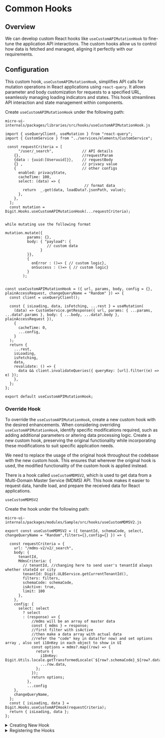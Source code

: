 # Common Hooks

## Overview

We can develop custom React hooks like `useCustomAPIMutationHook` to fine-tune the application API interactions. The custom hooks allow us to control how data is fetched and managed, aligning it perfectly with our requirements.

## Configuration

This custom hook, `useCustomAPIMutationHook`, simplifies API calls for mutation operations in React applications using `react-query`. It allows parameter and body customization for requests to a specified URL, seamlessly managing loading indicators and states. This hook streamlines API interaction and state management within components.

Create `useCustomAPIMutationHook` under the following path:

```
micro-ui-internals/packages/libraries/src/hooks/useCustomAPIMutationHook.js
```

```
import { useQueryClient, useMutation } from "react-query";
import { CustomService } from "../services/elements/CustomService";

 const requestCriteria = [
      "/user/_search",             // API details
    {},                            //requestParam
    {data : {uuid:[Useruuid]}},    // requestBody
    {} ,                           // privacy value 
    {                              // other configs
      enabled: privacyState,
      cacheTime: 100,
      select: (data) => {
                                    // format data
        return  _.get(data, loadData?.jsonPath, value);
      },
    },
  ];
  const mutation = Digit.Hooks.useCustomAPIMutationHook(...requestCriteria);


while mutating use the following format 

mutation.mutate({
          params: {},
          body: { "payload": {
                   // custom data
                } 
          }},
          {
            onError : ()=> { // custom logic},
            onSuccess : ()=> { // custom logic}
          }
        );


const useCustomAPIMutationHook = ({ url, params, body, config = {}, plainAccessRequest, changeQueryName = "Random" }) => {
  const client = useQueryClient();

  const { isLoading, data, isFetching, ...rest } = useMutation(
    (data) => CustomService.getResponse({ url, params: { ...params, ...data?.params }, body: { ...body, ...data?.body }, plainAccessRequest }),
    {
      cacheTime: 0,
      ...config,
    }
  );
  return {
    ...rest,
    isLoading,
    isFetching,
    data,
    revalidate: () => {
      data && client.invalidateQueries({ queryKey: [url].filter((e) => e) });
    },
  };
};

export default useCustomAPIMutationHook;
```

### Override Hook

To override the `useCustomAPIMutationHook`, create a new custom hook with the desired enhancements. When considering overriding `useCustomAPIMutationHook`, identify specific modifications required, such as adding additional parameters or altering data processing logic. Create a new custom hook, preserving the original functionality while incorporating these modifications to suit specific application needs.

We need to replace the usage of the original hook throughout the codebase with the new custom hook. This ensures that wherever the original hook is used, the modified functionality of the custom hook is applied instead.

There is a hook called `useCustomMDMSV2`, which is used to get data from a Multi-Domain Master Service (MDMS) API. This hook makes it easier to request data, handle load, and prepare the received data for React applications.

`useCustomMDMSV2`

Create the hook under the following path:

```
micro-ui-internals/packages/modules/Sample/src/hooks/useCustomMDMSV2.js
```

```
export const useCustomMDMSV2 = ({ tenantId, schemaCode, select, changeQueryName = "Random",filters={},config={} }) => {
  
  const requestCriteria = {
    url: "/mdms-v2/v2/_search",
    body: {
      tenantId,
      MdmsCriteria: {
        // tenantId, //changing here to send user's tenantId always whether stateId or city
        tenantId: Digit.ULBService.getCurrentTenantId(),
        filters: filters,
        schemaCode: schemaCode,
        isActive: true,
        limit: 100
      },
    },
    config: {
      select: select
        ? select
        : (response) => {
            //mdms will be an array of master data
            const { mdms } = response;
            //first filter with isActive
            //then make a data array with actual data
            //refer the "code" key in data(for now) and set options array , also set i18nKey in each object to show in UI
            const options = mdms?.map((row) => {
              return {
                i18nKey: Digit.Utils.locale.getTransformedLocale(`${row?.schemaCode}_${row?.data?.code}`),
                ...row.data,
              };
            });
            return options;
          },
          ...config
    },
    changeQueryName,
  };
  const { isLoading, data } = Digit.Hooks.useCustomAPIHook(requestCriteria);
  return { isLoading, data };
};
```

<details>

<summary>Creating  New Hook</summary>

We can also create custom hooks like `useIndividualView` to simplify tasks like fetching data for specific screens.

Create the hook  `useIndividualView` under the following path:

```
micro-ui-internals/packages/modules/sample/src/hooks/useIndividualView.js
```

```
import { useQuery } from "react-query";
import { sampleService } from "./services/sampleService";
import { searchTestResultData } from "./services/searchTestResultData";

export const useIndividualView = ({t,individualId,tenantId,config={} }) =>{
  //console.log(props);
  console.log(individualId,'test');
  return useQuery(["Individual Details"], () => searchTestResultData({ t, individualId, tenantId }), config);
};
```

This `searchTestResultData` function is used within the `useIndividualView` hook to fetch data related to a specific individual. It utilizes an asynchronous operation to send a request to a server endpoint, retrieves the response, and then processes the data to extract relevant details. The extracted details are then returned, providing the necessary information for rendering the individual's view within the application.\
\
Create the Function `searchTestResultData` under the following path:

```
micro-ui-internals/packages/modules/sample/src/hooks/services/searchTestResultData.js
```

```
export const searchTestResultData = async ({ t, individualId, tenantId }) => {
  
  const response = await Digit.CustomService.getResponse({
    url: "/individual/v1/_search",
   
    params: {
      tenantId: "pg.citya",
      offset: 0,
      limit: 10,
      
    },
    body: {
        Individual: {
          "tenantId": "pg.citya",
          "individualId": individualId,
        },
      },
   
  });
  console.log("response", response);

 
  return {
    details: [
      {
         sections: [
           {
            type: "DATA",
             values: [
              {
                key: "Applicant name",
                value: response?.Individual?.[0]?.name?.givenName || "NA",
              },
              {
                key: "Applicant Id",
                value: response?.Individual?.[0]?.identifiers?.[0].individualId || "NA",
              },
               {
                 key : "Adress",
                value : response?.Individual?.[0]
             }
            ],
          }
         ],
       },
     ],
   };
        }
```

Reference of using this hook on a view screen: [ViewIndividual.js](https://github.com/egovernments/DIGIT-Frontend/blob/sample/micro-ui/web/micro-ui-internals/packages/modules/sample/src/configs/ViewIndividual.js)

</details>

<details>

<summary>Registering the Hooks</summary>

To register  hooks in your application, they should be exported from an `index.js` file like this. Ensure that each custom hook is correctly exported within this file for seamless integration and usage across your application.\
\
Create an`index.js`  file under the following path:

```
micro-ui-internals/packages/modules/sample/src/hooks/index.js
```

```
const sample = {
  useIndividualView
};

const Hooks = {
  sample,
};
```

Refer to the file here: [index.js](https://github.com/egovernments/DIGIT-Frontend/blob/sample/micro-ui/web/micro-ui-internals/packages/modules/sample/src/hooks/index.js)

</details>
